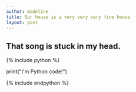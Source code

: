 ```yaml
---
author: madeline
title: Our house is a very very very fine house
layout: post
---
```


## That song is stuck in my head.

{% include python %}

print("I'm Python code!")

{% include endpython %}
